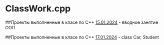 # ClassWork.cpp
##Проекты выполненные в класе по С++
[15.01.2024](15.01.2024) - вводное занятие ООП

##Проекты выполненные в класе по С++
[17.01.2024](17.01.2024) - class Car, Student
